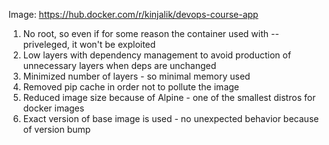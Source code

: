 Image: https://hub.docker.com/r/kinjalik/devops-course-app

1. No root, so even if for some reason the container used with --priveleged, it won't be exploited
2. Low layers with dependency management to avoid production of unnecessary layers when deps are unchanged
3. Minimized number of layers - so minimal memory used
4. Removed pip cache in order not to pollute the image
5. Reduced image size because of Alpine - one of the smallest distros for docker images
6. Exact version of base image is used - no unexpected behavior because of version bump